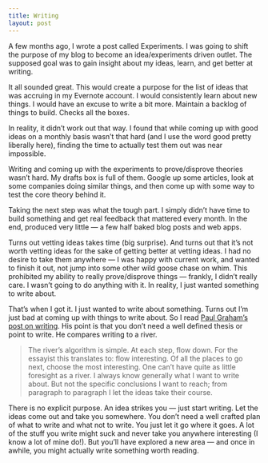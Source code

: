 ```yaml
---
title: Writing
layout: post
---
```


A few months ago, I wrote a post called Experiments. I was going to shift the purpose of my blog to become an idea/experiments driven outlet. The supposed goal was to gain insight about my ideas, learn, and get better at writing.

It all sounded great. This would create a purpose for the list of ideas that was accruing in my Evernote account. I would consistently learn about new things. I would have an excuse to write a bit more. Maintain a backlog of things to build. Checks all the boxes.

In reality, it didn’t work out that way. I found that while coming up with good ideas on a monthly basis wasn’t that hard (and I use the word good pretty liberally here), finding the time to actually test them out was near impossible.

Writing and coming up with the experiments to prove/disprove theories wasn’t hard. My drafts box is full of them. Google up some articles, look at some companies doing similar things, and then come up with some way to test the core theory behind it.

Taking the next step was what the tough part. I simply didn’t have time to build something and get real feedback that mattered every month. In the end, produced very little — a few half baked blog posts and web apps.

Turns out vetting ideas takes time (big surprise). And turns out that it’s not worth vetting ideas for the sake of getting better at vetting ideas. I had no desire to take them anywhere — I was happy with current work, and wanted to finish it out, not jump into some other wild goose chase on whim. This prohibited my ability to really prove/disprove things — frankly, I didn’t really care. I wasn’t going to do anything with it. In reality, I just wanted something to write about.

That’s when I got it. I just wanted to write about something. Turns out I’m just bad at coming up with things to write about. So I read [Paul Graham’s post on writing](http://paulgraham.com/essay.html). His point is that you don’t need a well defined thesis or point to write. He compares writing to a river.

>The river’s algorithm is simple. At each step, flow down. For the essayist this translates to: flow interesting. Of all the places to go next, choose the most interesting. One can’t have quite as little foresight as a river. I always know generally what I want to write about. But not the specific conclusions I want to reach; from paragraph to paragraph I let the ideas take their course.

There is no explicit purpose. An idea strikes you — just start writing. Let the ideas come out and take you somewhere. You don’t need a well crafted plan of what to write and what not to write. You just let it go where it goes. A lot of the stuff you write might suck and never take you anywhere interesting (I know a lot of mine do!). But you’ll have explored a new area — and once in awhile, you might actually write something worth reading.